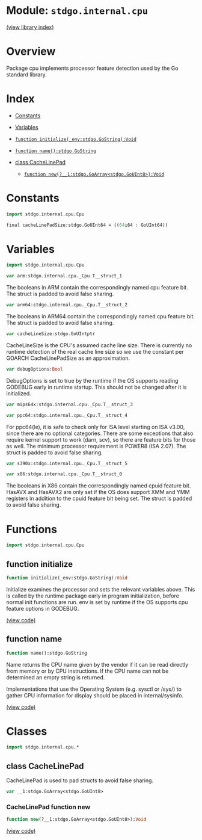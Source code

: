 # Module: `stdgo.internal.cpu`

[(view library index)](../../stdgo.md)


# Overview



Package cpu implements processor feature detection
used by the Go standard library.  

# Index


- [Constants](<#constants>)

- [Variables](<#variables>)

- [`function initialize(_env:stdgo.GoString):Void`](<#function-initialize>)

- [`function name():stdgo.GoString`](<#function-name>)

- [class CacheLinePad](<#class-cachelinepad>)

  - [`function new(?__1:stdgo.GoArray<stdgo.GoUInt8>):Void`](<#cachelinepad-function-new>)

# Constants


```haxe
import stdgo.internal.cpu.Cpu
```


```haxe
final cacheLinePadSize:stdgo.GoUInt64 = ((64i64 : GoUInt64))
```


# Variables


```haxe
import stdgo.internal.cpu.Cpu
```


```haxe
var arm:stdgo.internal.cpu._Cpu.T__struct_1
```



The booleans in ARM contain the correspondingly named cpu feature bit.
The struct is padded to avoid false sharing.  

```haxe
var arm64:stdgo.internal.cpu._Cpu.T__struct_2
```



The booleans in ARM64 contain the correspondingly named cpu feature bit.
The struct is padded to avoid false sharing.  

```haxe
var cacheLineSize:stdgo.GoUIntptr
```



CacheLineSize is the CPU's assumed cache line size.
There is currently no runtime detection of the real cache line size
so we use the constant per GOARCH CacheLinePadSize as an approximation.  

```haxe
var debugOptions:Bool
```



DebugOptions is set to true by the runtime if the OS supports reading
GODEBUG early in runtime startup.
This should not be changed after it is initialized.  

```haxe
var mips64x:stdgo.internal.cpu._Cpu.T__struct_3
```


```haxe
var ppc64:stdgo.internal.cpu._Cpu.T__struct_4
```



For ppc64\(le\), it is safe to check only for ISA level starting on ISA v3.00,
since there are no optional categories. There are some exceptions that also
require kernel support to work \(darn, scv\), so there are feature bits for
those as well. The minimum processor requirement is POWER8 \(ISA 2.07\).
The struct is padded to avoid false sharing.  

```haxe
var s390x:stdgo.internal.cpu._Cpu.T__struct_5
```


```haxe
var x86:stdgo.internal.cpu._Cpu.T__struct_0
```



The booleans in X86 contain the correspondingly named cpuid feature bit.
HasAVX and HasAVX2 are only set if the OS does support XMM and YMM registers
in addition to the cpuid feature bit being set.
The struct is padded to avoid false sharing.  

# Functions


```haxe
import stdgo.internal.cpu.Cpu
```


## function initialize


```haxe
function initialize(_env:stdgo.GoString):Void
```



Initialize examines the processor and sets the relevant variables above.
This is called by the runtime package early in program initialization,
before normal init functions are run. env is set by runtime if the OS supports
cpu feature options in GODEBUG.  

[\(view code\)](<./Cpu.hx#L299>)


## function name


```haxe
function name():stdgo.GoString
```



Name returns the CPU name given by the vendor
if it can be read directly from memory or by CPU instructions.
If the CPU name can not be determined an empty string is returned.  


Implementations that use the Operating System \(e.g. sysctl or /sys/\)
to gather CPU information for display should be placed in internal/sysinfo.  

[\(view code\)](<./Cpu.hx#L403>)


# Classes


```haxe
import stdgo.internal.cpu.*
```


## class CacheLinePad



CacheLinePad is used to pad structs to avoid false sharing.  

```haxe
var __1:stdgo.GoArray<stdgo.GoUInt8>
```


### CacheLinePad function new


```haxe
function new(?__1:stdgo.GoArray<stdgo.GoUInt8>):Void
```


[\(view code\)](<./Cpu.hx#L100>)


